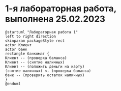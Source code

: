 # 1-я лабораторная работа, выполнена 25.02.2023

```plantuml
@startuml "Лабораторная работа 1"
left to right direction 
skinparam packageStyle rect
actor Клиент
actor банк
rectangle банкомат {
Клиент -- (проверка баланса)
Клиент -- (снятие наличных) 
Клиент -- (положить деньги на карту)
(снятие наличных) <. (проверка баланса)
банк -- (проверить остаток наличных) 
}
@enduml
```
